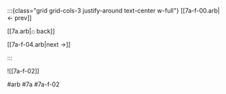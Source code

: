 :::{class="grid grid-cols-3 justify-around text-center w-full"}
[[7a-f-00.arb|← prev]]

[[7a.arb|⌂ back]]

[[7a-f-04.arb|next →]]

:::

![[7a-f-02]]

#arb #7a #7a-f-02


